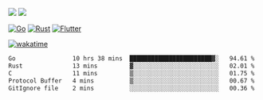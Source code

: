 [![](https://img.shields.io/badge/Windows_11-Pro-292e33?style=flat-square&logo=windows&logoColor=ffffff)](https://www.microsoft.com/en-us/windows/)
[![](https://img.shields.io/badge/macOS-Sequoia-292e33?style=flat-square&logo=apple&logoColor=ffffff)](https://www.apple.com/macbook-pro/) 

[![Go](https://img.shields.io/badge/-Go-DEA584?style=flat&logo=go&logoColor=000000)](https://golang.org/)
[![Rust](https://img.shields.io/badge/-Rust-DEA584?style=flat&logo=rust&logoColor=000000)](https://www.rust-lang.org)
[![Flutter](https://img.shields.io/badge/-Flutter-DEA584?style=flat&logo=flutter&logoColor=000000)](https://flutter.dev/)

[![wakatime](https://wakatime.com/badge/user/9bb0c784-91ca-4b5c-8e9c-b13ece0f7b09.svg)](https://wakatime.com/@9bb0c784-91ca-4b5c-8e9c-b13ece0f7b09)


<!--START_SECTION:waka-->

```txt
Go                10 hrs 38 mins  ███████████████████████▓░   94.61 %
Rust              13 mins         ▓░░░░░░░░░░░░░░░░░░░░░░░░   02.01 %
C                 11 mins         ▒░░░░░░░░░░░░░░░░░░░░░░░░   01.75 %
Protocol Buffer   4 mins          ▒░░░░░░░░░░░░░░░░░░░░░░░░   00.67 %
GitIgnore file    2 mins          ░░░░░░░░░░░░░░░░░░░░░░░░░   00.36 %
```

<!--END_SECTION:waka-->
